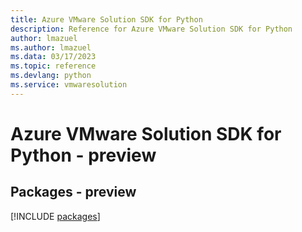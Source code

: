 ```yaml
---
title: Azure VMware Solution SDK for Python
description: Reference for Azure VMware Solution SDK for Python
author: lmazuel
ms.author: lmazuel
ms.data: 03/17/2023
ms.topic: reference
ms.devlang: python
ms.service: vmwaresolution
---
```

# Azure VMware Solution SDK for Python - preview
## Packages - preview
[!INCLUDE [packages](vmware-solution-index.md)]